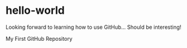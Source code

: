 hello-world
===========
Looking forward to learning how to use GitHub...
Should be interesting!

My First GitHub Repository
